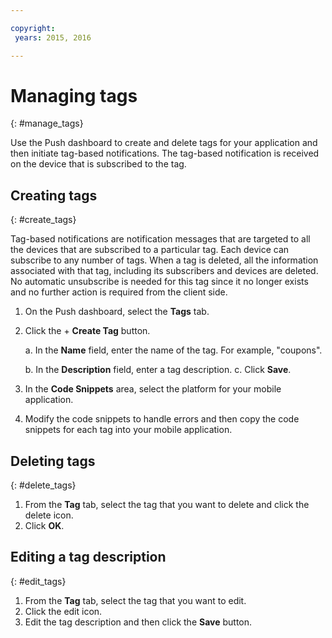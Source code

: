```yaml
---

copyright:
 years: 2015, 2016

---
```


# Managing tags
{: #manage_tags}

Use the Push dashboard to create and delete tags for your application and then initiate tag-based notifications. The tag-based notification is received on the device that is subscribed to the tag.


## Creating tags
{: #create_tags}

Tag-based notifications are notification messages that are targeted to all the devices that are subscribed to a particular tag. Each device can subscribe to any number of tags. When a tag is deleted, all the information associated with that tag, including its subscribers and devices are deleted. No automatic unsubscribe is needed for this tag since it no longer exists and no further action is required from the client side.

1. On the Push dashboard, select the **Tags** tab.
1. Click the + **Create Tag** button.   

   a. In the **Name** field, enter the name of the tag. For example, "coupons".

   b. In the **Description** field, enter a tag description.
   c. Click  **Save**.

1. In the **Code Snippets** area, select the platform for your mobile application.
1. Modify the code snippets to handle errors and then copy the code snippets for each tag into your mobile application.

## Deleting tags
{: #delete_tags}

1. From the **Tag** tab, select the tag that you want to delete and click the delete icon.
1. Click **OK**.

## Editing a tag description
{: #edit_tags}

1. From the **Tag** tab, select the tag that you want to edit.
1. Click the edit icon.
1. Edit the tag description and then click the **Save** button.
